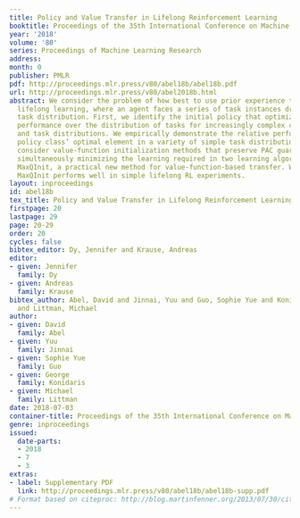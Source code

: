 ```yaml
---
title: Policy and Value Transfer in Lifelong Reinforcement Learning
booktitle: Proceedings of the 35th International Conference on Machine Learning
year: '2018'
volume: '80'
series: Proceedings of Machine Learning Research
address: 
month: 0
publisher: PMLR
pdf: http://proceedings.mlr.press/v80/abel18b/abel18b.pdf
url: http://proceedings.mlr.press/v80/abel2018b.html
abstract: We consider the problem of how best to use prior experience to bootstrap
  lifelong learning, where an agent faces a series of task instances drawn from some
  task distribution. First, we identify the initial policy that optimizes expected
  performance over the distribution of tasks for increasingly complex classes of policy
  and task distributions. We empirically demonstrate the relative performance of each
  policy class’ optimal element in a variety of simple task distributions. We then
  consider value-function initialization methods that preserve PAC guarantees while
  simultaneously minimizing the learning required in two learning algorithms, yielding
  MaxQInit, a practical new method for value-function-based transfer. We show that
  MaxQInit performs well in simple lifelong RL experiments.
layout: inproceedings
id: abel18b
tex_title: Policy and Value Transfer in Lifelong Reinforcement Learning
firstpage: 20
lastpage: 29
page: 20-29
order: 20
cycles: false
bibtex_editor: Dy, Jennifer and Krause, Andreas
editor:
- given: Jennifer
  family: Dy
- given: Andreas
  family: Krause
bibtex_author: Abel, David and Jinnai, Yuu and Guo, Sophie Yue and Konidaris, George
  and Littman, Michael
author:
- given: David
  family: Abel
- given: Yuu
  family: Jinnai
- given: Sophie Yue
  family: Guo
- given: George
  family: Konidaris
- given: Michael
  family: Littman
date: 2018-07-03
container-title: Proceedings of the 35th International Conference on Machine Learning
genre: inproceedings
issued:
  date-parts:
  - 2018
  - 7
  - 3
extras:
- label: Supplementary PDF
  link: http://proceedings.mlr.press/v80/abel18b/abel18b-supp.pdf
# Format based on citeproc: http://blog.martinfenner.org/2013/07/30/citeproc-yaml-for-bibliographies/
---
```

